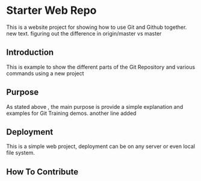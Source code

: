 # Starter Web Repo

This is a website project for showing how to use Git and Github together. new text.
figuring out the difference in origin/master vs master

## Introduction

This is example to show the different parts of the Git Repository and various commands using a new project

## Purpose

As stated above , the main purpose is provide a simple explanation and examples for Git Training demos.
another line added

## Deployment

This is a simple web project, deployment can be on any server or even local file system.

## How To Contribute
